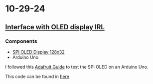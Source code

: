 # 10-29-24

## [Interface with OLED display IRL](https://github.com/BTrujillo816/coffee-scale/issues/17)

### Components

- [SPI OLED Display 128x32](https://www.adafruit.com/product/661)
- Arduino Uno

I followed this [Adafruit Guide](https://learn.adafruit.com/monochrome-oled-breakouts/wiring-128x32-spi-oled-display) to test the SPI OLED on an Arduino Uno.

This code can be found in [here](software/ino/ssd1306_128x32_spi/ssd1306_128x32_spi.ino)

